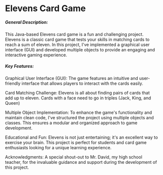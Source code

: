 # Elevens Card Game
##### General Description:
This Java-based Elevens card game is a fun and challenging project. Elevens is a classic card game that tests your skills in matching cards to reach a sum of eleven. 
In this project, I've implemented a graphical user interface (GUI) and developed multiple objects to provide an engaging and interactive gaming experience.

##### Key Features:

Graphical User Interface (GUI): The game features an intuitive and user-friendly interface that allows players to interact with the cards easily. <br>

Card Matching Challenge: Elevens is all about finding pairs of cards that add up to eleven. Cards with a face need to go in triples (Jack, King, and Queen) <br>

Multiple Object Implementation: To enhance the game's functionality and maintain clean code, I've structured the project using multiple objects and classes. This ensures a modular and organized approach to game development.<br>

Educational and Fun: Elevens is not just entertaining; it's an excellent way to exercise your brain. This project is perfect for students and card game enthusiasts looking for a unique learning experience.<br>

Acknowledgments:
A special shout-out to Mr. David, my high school teacher, for the invaluable guidance and support during the development of this project. 
